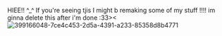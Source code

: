 HIEE!! ^_^ If you're seeing tjis I might b remaking some of my stuff !!!! im ginna delete this after i'm done :33><![399166048-7ce4c453-2d5a-4391-a233-85358d8b4771](https://github.com/user-attachments/assets/8dc5758e-66de-40b8-9676-c6f504765689)
